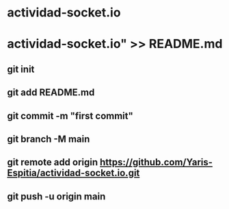# actividad-socket.io

# actividad-socket.io" >> README.md
##  git init
##  git add README.md
##  git commit -m "first commit"
##  git branch -M main
##  git remote add origin https://github.com/Yaris-Espitia/actividad-socket.io.git
##  git push -u origin main